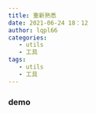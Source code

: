 ```yaml
---
title: 重新熟悉
date: 2021-06-24 18：12
author: lqpl66
categories: 
   - utils
   - 工具  
tags:  
   - utils
   - 工具 
---
```




### demo

